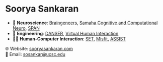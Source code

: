 # Soorya Sankaran
- 🧠 **Neuroscience**: [Braingeneers](https://braingeneers.ucsc.edu/), [Samaha Cognitive and Computational Neuro](https://samahalab.ucsc.edu/), [SPAN](https://spanlab.stanford.edu/)
- 🤖 **Engineering**: [DANSER](https://spanlab.stanford.edu/), [Virtual Human Interaction](https://samahalab.ucsc.edu/)
- 👨‍💻 **Human-Computer Interaction**: [SET](https://setlab.soe.ucsc.edu/about/), [Misfit](https://www.misfit-lab.com/), [ASSIST](https://assist.engineering.ucsc.edu/)

🌐 Website: [sooryasankaran.com](http://sooryasankaran.com)  
📧 Email: [sosankar@ucsc.edu](mailto:sosankar@ucsc.edu)
